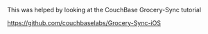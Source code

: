 This was helped by looking at the CouchBase Grocery-Sync tutorial

https://github.com/couchbaselabs/Grocery-Sync-iOS